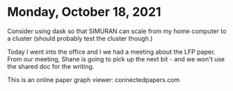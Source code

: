 # Monday, October 18, 2021

Consider using dask so that SIMURAN can scale from my home computer to a cluster (should probably test the cluster though.)

Today I went into the office and I we had a meeting about the LFP paper.
From our meeting, Shane is going to pick up the next bit - and we won't use the shared doc for the writing.

This is an online paper graph viewer: connectedpapers.com
